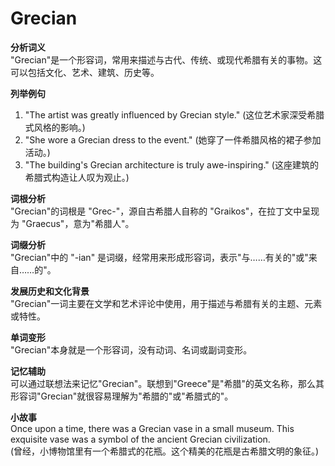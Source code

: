# Grecian

**分析词义**  
"Grecian"是一个形容词，常用来描述与古代、传统、或现代希腊有关的事物。这可以包括文化、艺术、建筑、历史等。

  

**列举例句**

  

1.  "The artist was greatly influenced by Grecian style." (这位艺术家深受希腊式风格的影响。)
2.  "She wore a Grecian dress to the event." (她穿了一件希腊风格的裙子参加活动。)
3.  "The building's Grecian architecture is truly awe-inspiring." (这座建筑的希腊式构造让人叹为观止。)

  

**词根分析**  
"Grecian"的词根是 "Grec-"，源自古希腊人自称的 "Graikos"，在拉丁文中呈现为 "Graecus"，意为"希腊人"。

  

**词缀分析**  
"Grecian"中的 "-ian" 是词缀，经常用来形成形容词，表示"与……有关的"或"来自……的"。

  

**发展历史和文化背景**  
"Grecian"一词主要在文学和艺术评论中使用，用于描述与希腊有关的主题、元素或特性。

  

**单词变形**  
"Grecian"本身就是一个形容词，没有动词、名词或副词变形。

  

**记忆辅助**  
可以通过联想法来记忆"Grecian"。联想到"Greece"是"希腊"的英文名称，那么其形容词"Grecian"就很容易理解为"希腊的"或"希腊式的"。

  

**小故事**  
Once upon a time, there was a Grecian vase in a small museum. This exquisite vase was a symbol of the ancient Grecian civilization.  
(曾经，小博物馆里有一个希腊式的花瓶。这个精美的花瓶是古希腊文明的象征。)
